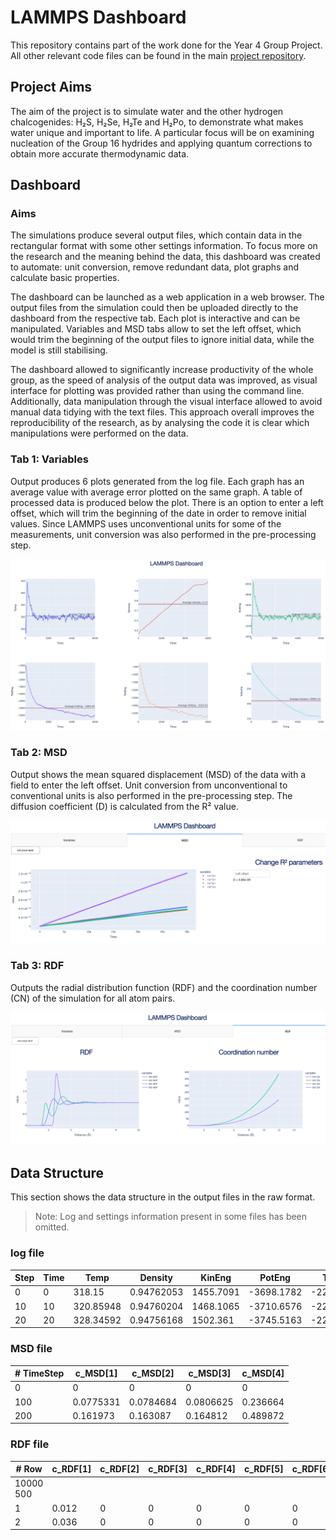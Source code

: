 # LAMMPS Dashboard

This repository contains part of the work done for the Year 4 Group Project. All other relevant code files can be found in the main [project repository](https://github.com/Perosu1/WaterProject/).

## Project Aims
The aim of the project is to simulate water and the other hydrogen chalcogenides: H₂S, H₂Se, H₂Te and H₂Po, to demonstrate what makes water unique and important to life. A particular focus will be on examining nucleation of the Group 16 hydrides and applying quantum corrections to obtain more accurate thermodynamic data.

## Dashboard
### Aims
The simulations produce several output files, which contain data in the rectangular format with some other settings information. To focus more on the research and the meaning behind the data, this dashboard was created to automate: unit conversion, remove redundant data, plot graphs and calculate basic properties.

The dashboard can be launched as a web application in a web browser. The output files from the simulation could then be uploaded directly to the dashboard from the respective tab. Each plot is interactive and can be manipulated. Variables and MSD tabs allow to set the left offset, which would trim the beginning of the output files to ignore initial data, while the model is still stabilising.

The dashboard allowed to significantly increase productivity of the whole group, as the speed of analysis of the output data was improved, as visual interface for plotting was provided rather than using the command line. Additionally, data manipulation through the visual interface allowed to avoid manual data tidying with the text files. This approach overall improves the reproducibility of the research, as by analysing the code it is clear which manipulations were performed on the data.

### Tab 1: Variables
Output produces 6 plots generated from the log file. Each graph has an average value with average error plotted on the same graph. A table of processed data is produced below the plot. There is an option to enter a left offset, which will trim the beginning of the date in order to remove initial values. Since LAMMPS uses unconventional units for some of the measurements, unit conversion was also performed in the pre-processing step.

![](images/Variables.png)

### Tab 2: MSD
Output shows the mean squared displacement (MSD) of the data with a field to enter the left offset. Unit conversion from unconventional to conventional units is also performed in the pre-processing step. The diffusion coefficient (D) is calculated from the R² value.

![](images/MSD.png)

### Tab 3: RDF
Outputs the radial distribution function (RDF) and the coordination number (CN) of the simulation for all atom pairs.

![](images/RDF.png)

## Data Structure
This section shows the data structure in the output files in the raw format.
> Note: Log and settings information present in some files has been omitted.

### log file
| Step | Time | Temp      | Density    | KinEng    | PotEng     | TotEng     | Volume    |
|------|------|-----------|------------|-----------|------------|------------|-----------|
| 0    | 0    | 318.15    | 0.94762053 | 1455.7091 | -3698.1782 | -2242.469  | 16163.242 |
| 10   | 10   | 320.85948 | 0.94760204 | 1468.1065 | -3710.6576 | -2242.5511 | 16163.557 |
| 20   | 20   | 328.34592 | 0.94756168 | 1502.361  | -3745.5163 | -2243.1553 | 16164.246 |

### MSD file
| # TimeStep | c_MSD[1]  | c_MSD[2]  | c_MSD[3]  | c_MSD[4] |
|------------|-----------|-----------|-----------|----------|
| 0          | 0         | 0         | 0         | 0        |
| 100        | 0.0775331 | 0.0784684 | 0.0806625 | 0.236664 |
| 200        | 0.161973  | 0.163087  | 0.164812  | 0.489872 |

### RDF file
| # Row     | c_RDF[1] | c_RDF[2] | c_RDF[3] | c_RDF[4] | c_RDF[5] | c_RDF[6] | c_RDF[7] | c_RDF[8] | c_RDF[9] |
|-----------|----------|----------|----------|----------|----------|----------|----------|----------|----------|
| 10000 500 |          |          |          |          |          |          |          |          |          |
| 1         | 0.012    | 0        | 0        | 0        | 0        | 0        | 0        | 0        | 0        |
| 2         | 0.036    | 0        | 0        | 0        | 0        | 0        | 0        | 0        | 0        |
